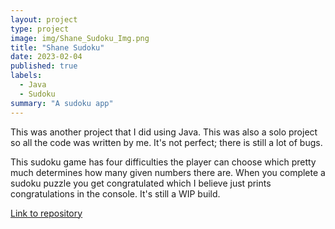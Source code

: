 ```yaml
---
layout: project
type: project
image: img/Shane_Sudoku_Img.png
title: "Shane Sudoku"
date: 2023-02-04
published: true
labels:
  - Java
  - Sudoku
summary: "A sudoku app"
---
```


This was another project that I did using Java. This was also a solo project so all the code was written by me. It's not perfect; there is still a lot of bugs.

This sudoku game has four difficulties the player can choose which pretty much determines how many given numbers there are. When you complete a sudoku puzzle you get congratulated which I believe just prints congratulations in the console. It's still a WIP build.

[Link to repository](https://github.com/UHM-ShaneB/Shane_Sudoku)
